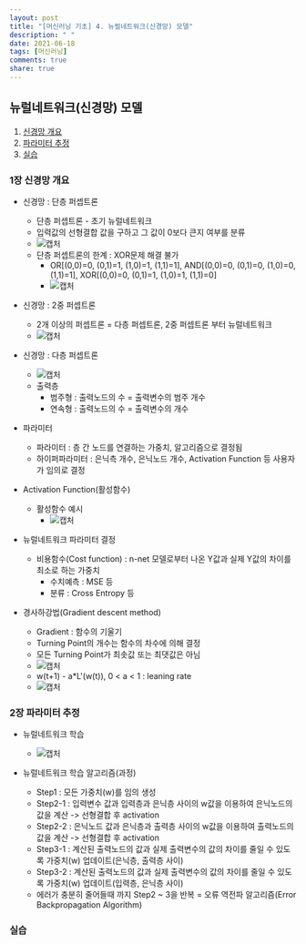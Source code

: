 ```yaml
---
layout: post
title: "[머신러닝 기초] 4. 뉴럴네트워크(신경망) 모델"
description: " "
date: 2021-06-18
tags: [머신러닝]
comments: true
share: true
---
```



## 뉴럴네트워크(신경망) 모델
1. [신경망 개요](#1장-신경망-개요)   
2. [파라미터 추정](#2장-파라미터-추정)   
3. [실습](#실습)   

### 1장 신경망 개요
- 신경망 : 단층 퍼셉트론
  - 단층 퍼셉트론 - 초기 뉴럴네트워크
  - 입력값의 선형결합 값을 구하고 그 값이 0보다 큰지 여부를 분류
  - ![캡처](https://user-images.githubusercontent.com/43491168/111023441-6c8c0b00-841c-11eb-9363-5d4615ac867a.PNG)
  - 단층 퍼셉트론의 한계 : XOR문제 해결 불가
    - OR[(0,0)=0, (0,1)=1, (1,0)=1, (1,1)=1], AND[(0,0)=0, (0,1)=0, (1,0)=0, (1,1)=1], XOR[(0,0)=0, (0,1)=1, (1,0)=1, (1,1)=0]
    - ![캡처](https://user-images.githubusercontent.com/43491168/111023541-0358c780-841d-11eb-8860-0f079f9c19a0.PNG)

- 신경망 : 2중 퍼셉트론
  - 2개 이상의 퍼셉트론 = 다층 퍼셉트론, 2중 퍼셉트론 부터 뉴럴네트워크
  - ![캡처](https://user-images.githubusercontent.com/43491168/111023633-72ceb700-841d-11eb-9ac6-70f120f31620.PNG)

- 신경망 : 다층 퍼셉트론
  - ![캡처](https://user-images.githubusercontent.com/43491168/111023669-af021780-841d-11eb-9b9d-ecb3f99a3fa2.PNG)
  - 출력층
    - 범주형 : 출력노드의 수 = 출력변수의 범주 개수
    - 연속형 : 출력노드의 수 = 출력변수의 개수

- 파라미터
  - 파라미터 : 층 간 노드를 연결하는 가중치, 알고리즘으로 결정됨
  - 하이퍼파라미터 : 은닉측 개수, 은닉노드 개수, Activation Function 등 사용자가 임의로 결정

- Activation Function(활성함수)
  - 활성함수 예시
    - ![캡처](https://user-images.githubusercontent.com/43491168/111023805-64cd6600-841e-11eb-9c20-2cab6e950cdb.PNG)

- 뉴럴네트워크 파라미터 결정
  - 비용함수(Cost function) : n-net 모델로부터 나온 Y값과 실제 Y값의 차이를 최소로 하는 가중치
    - 수치예측 : MSE 등
    - 분류 : Cross Entropy 등

- 경사하강법(Gradient descent method)
  - Gradient : 함수의 기울기
  - Turning Point의 개수는 함수의 차수에 의해 결정
  - 모든 Turning Point가 최솟값 또는 최댓값은 아님
  - ![캡처](https://user-images.githubusercontent.com/43491168/111023986-8d099480-841f-11eb-91f0-196d5d06d46e.PNG)
  - w(t+1) - a*L'(w(t)), 0 < a < 1 : leaning rate
  - ![캡처](https://user-images.githubusercontent.com/43491168/111024039-d659e400-841f-11eb-8685-443fb4f2b30c.PNG)

### 2장 파라미터 추정
- 뉴럴네트워크 학습
  - ![캡처](https://user-images.githubusercontent.com/43491168/111085131-56379980-8559-11eb-9731-ec7c21cbe0aa.PNG)

- 뉴럴네트워크 학습 알고리즘(과정)
  - Step1 : 모든 가중치(w)를 임의 생성
  - Step2-1 : 입력변수 값과 입력층과 은닉층 사이의 w값을 이용하여 은닉노드의 값을 계산 -> 선형결합 후 activation
  - Step2-2 : 은닉노드 값과 은닉층과 출력층 사이의 w값을 이용하여 출력노드의 값을 계산 -> 선형결합 후 activation
  - Step3-1 : 계산된 출력노드의 값과 실제 출력변수의 값의 차이를 줄일 수 있도록 가중치(w) 업데이트(은닉층, 출력층 사이)
  - Step3-2 : 계산된 출력노드의 값과 실제 출력변수의 값의 차이를 줄일 수 있도록 가중치(w) 업데이트(입력층, 은닉층 사이)
  - 에러가 충분히 줄어들때 까지 Step2 ~ 3을 반복 = 오류 역전파 알고리즘(Error Backpropagation Algorithm)

### 실습
